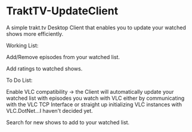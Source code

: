 # TraktTV-UpdateClient

A simple trakt.tv Desktop Client that enables you to update your watched shows more efficiently.

Working List:

Add/Remove episodes from your watched list.

Add ratings to watched shows.

To Do List:

Enable VLC compatibility -> the Client will automatically update your watched list with episodes you watch with VLC either by
communicating with the VLC TCP Interface or straight up initializing VLC instances with VLC.DotNet...I haven't decided yet.

Search for new shows to add to your watched list.

